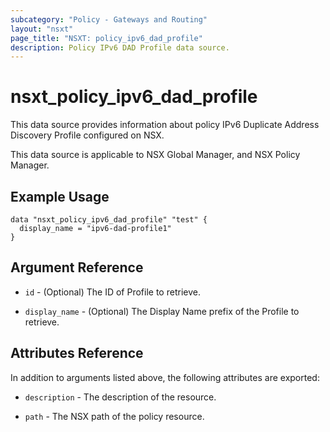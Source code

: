 ```yaml
---
subcategory: "Policy - Gateways and Routing"
layout: "nsxt"
page_title: "NSXT: policy_ipv6_dad_profile"
description: Policy IPv6 DAD Profile data source.
---
```


# nsxt_policy_ipv6_dad_profile

This data source provides information about policy IPv6 Duplicate Address Discovery Profile configured on NSX.

This data source is applicable to NSX Global Manager, and NSX Policy Manager.

## Example Usage

```hcl
data "nsxt_policy_ipv6_dad_profile" "test" {
  display_name = "ipv6-dad-profile1"
}
```

## Argument Reference

* `id` - (Optional) The ID of Profile to retrieve.

* `display_name` - (Optional) The Display Name prefix of the Profile to retrieve.

## Attributes Reference

In addition to arguments listed above, the following attributes are exported:

* `description` - The description of the resource.

* `path` - The NSX path of the policy resource.
